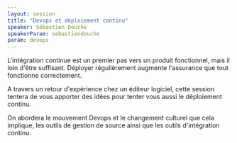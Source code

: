 ```yaml
---
layout: session
title: "Devops et déploiement continu"
speaker: Sébastien Douche
speakerParam: sebastiendouche
param: devops
---
```


L'intégration continue est un premier pas vers un produit fonctionnel, mais il loin d'être suffisant.
Déployer régulièrement augmente l'assurance que tout fonctionne correctement.

A travers un retour d'expérience chez un éditeur logiciel, cette session tentera de vous apporter des idées
pour tenter vous aussi le déploiement continu.

On abordera le mouvement Devops et le changement culturel que cela implique,
les outils de gestion de source ainsi que les outils d'intégration continu.